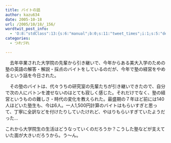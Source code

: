 ```yaml
---
title: バイトの話
author: kazu634
date: 2005-10-18
url: /2005/10/18/_156/
wordtwit_post_info:
  - 'O:8:"stdClass":13:{s:6:"manual";b:0;s:11:"tweet_times";i:1;s:5:"delay";i:0;s:7:"enabled";i:1;s:10:"separation";s:2:"60";s:7:"version";s:3:"3.7";s:14:"tweet_template";b:0;s:6:"status";i:2;s:6:"result";a:0:{}s:13:"tweet_counter";i:2;s:13:"tweet_log_ids";a:1:{i:0;i:2111;}s:9:"hash_tags";a:0:{}s:8:"accounts";a:1:{i:0;s:7:"kazu634";}}'
categories:
  - つれづれ

---
```

<div class="section">
<p>
    　去年卒業された大学院の先輩から引き継いで、今年からある美大入学のための塾の英語の解答・解説・採点のバイトをしているのだが、今年で塾の経営をやめるという話を今日された。
</p>
  
<p>
    　その塾のバイトは、代々うちの研究室の先輩たちが引き継いできたので、自分で次の人にバトンを渡せないのはとても寂しく感じた。それだけでなく、塾の経営というものの難しさ・時代の変化を教えられた。最盛期の７年ほど前には140人ほどいた塾生も、今は6人。一人1,500円計算のバイトはもらいすぎと思って、丁寧に全訳などを付けたりしていたけれど、やはりもらいすぎていたようだった…
</p>
  
<p>
    これから大学院生の生活はどうなっていくのだろうか？こうした塾などが支えていた面が大きいだろうから。う～ん。
</p>
</div>